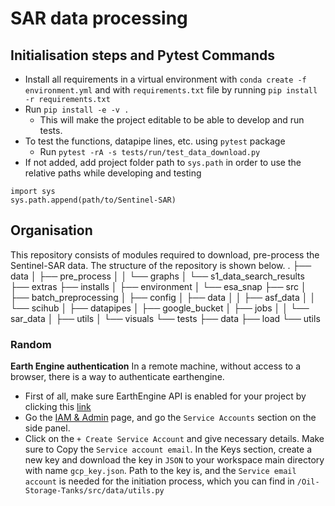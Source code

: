 # SAR data processing

## Initialisation steps and Pytest Commands
* Install all requirements in a virtual environment with `conda create -f environment.yml` and with `requirements.txt` file by running `pip install -r requirements.txt`
* Run `pip install -e -v .`
    * This will make the project editable to be able to develop and run tests.
* To test the functions, datapipe lines, etc. using `pytest` package
    * Run `pytest -rA -s tests/run/test_data_download.py`
* If not added, add project folder path to `sys.path` in order to use the relative paths while developing and testing
```
import sys
sys.path.append(path/to/Sentinel-SAR)
```
## Organisation
This repository consists of modules required to download, pre-process the Sentinel-SAR data. The structure of the repository is shown below.
.
├── data
│   ├── pre_process
│   │   └── graphs
│   └── s1_data_search_results
├── extras
├── installs
│   ├── environment
│   └── esa_snap
├── src
│   ├── batch_preprocessing
│   ├── config
│   ├── data
│   │   ├── asf_data
│   │   └── scihub
│   ├── datapipes
│   ├── google_bucket
│   ├── jobs
│   │   └── sar_data
│   ├── utils
│   └── visuals
└── tests
    ├── data
    ├── load
    └── utils
### Random
**Earth Engine authentication**
In a remote machine, without access to a browser, there is a way to authenticate earthengine.
* First of all, make sure EarthEngine API is enabled for your project by clicking this [link](https://console.cloud.google.com/apis/library/earthengine.googleapis.com?project=gy7720)
* Go the [IAM & Admin](https://console.cloud.google.com/iam-admin/iam?project=gy7720) page, and go the `Service Accounts` section on the side panel. 
* Click on the `+ Create Service Account` and give necessary details. Make sure to Copy the `Service account email`. In the Keys section, create a new key and download the key in `JSON` to your workspace main directory with name `gcp_key.json`. Path to the key is, and the `Service email account` is needed for the initiation process, which you can find in `/Oil-Storage-Tanks/src/data/utils.py`


